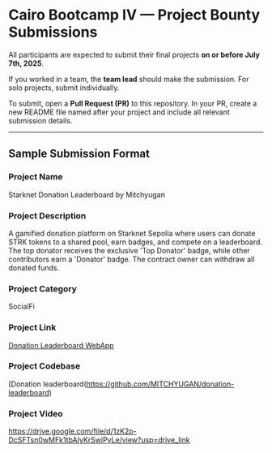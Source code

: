 # Cairo Bootcamp IV — Project Bounty Submissions

All participants are expected to submit their final projects **on or before July 7th, 2025**.

If you worked in a team, the **team lead** should make the submission. For solo projects, submit individually.

To submit, open a **Pull Request (PR)** to this repository. In your PR, create a new README file named after your project and include all relevant submission details.

---

## Sample Submission Format

### Project Name
Starknet Donation Leaderboard by Mitchyugan

### Project Description
A gamified donation platform on Starknet Sepolia where users can donate STRK tokens to a shared pool, earn badges, and compete on a leaderboard. The top donator receives the exclusive 'Top Donator' badge, while other contributors earn a 'Donator' badge. The contract owner can withdraw all donated funds.

### Project Category
SocialFi

### Project Link
[Donation Leaderboard WebApp](https://donation-leaderboard.netlify.app)

### Project Codebase
[Donation leaderboard(https://github.com/MITCHYUGAN/donation-leaderboard)

### Project Video
https://drive.google.com/file/d/1zK2p-DcSFTsn0wMFk1tbAIyKrSwiPyLe/view?usp=drive_link
